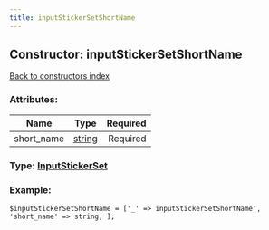 ```yaml
---
title: inputStickerSetShortName
---
```

## Constructor: inputStickerSetShortName  
[Back to constructors index](index.md)



### Attributes:

| Name     |    Type       | Required |
|----------|:-------------:|---------:|
|short\_name|[string](../types/string.md) | Required|



### Type: [InputStickerSet](../types/InputStickerSet.md)


### Example:

```
$inputStickerSetShortName = ['_' => inputStickerSetShortName', 'short_name' => string, ];
```